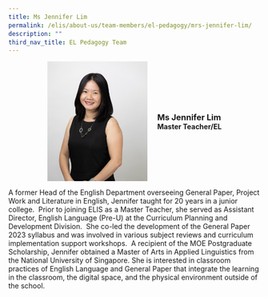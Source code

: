 ```yaml
---
title: Ms Jennifer Lim
permalink: /elis/about-us/team-members/el-pedagogy/mrs-jennifer-lim/
description: ""
third_nav_title: EL Pedagogy Team
---
```

<div class="flex">
	<div class="imgCrop">
		<img src="/images/Team%20Members/Jennifer_Use%20for%20website.jpg" class="m-0"></div>
		<div class="flex-col">
		<h3 class="m-0"><strong>Ms Jennifer Lim</strong></h3>
		<strong>Master Teacher/EL</strong>
	</div>
	</div>

<style>
	.m-0 {
		margin: 0 !important;
	}
	.flex {
		display: flex;
		justify-content: center;
		align-items: center; 
		gap: 20px;
		flex-wrap: wrap;
	}
.imgCrop {
    width: 200px !important;
    aspect-ratio: 5/6;
	overflow: hidden;
}
	.flex-col {
		display: flex;
		flex-direction: column;
	}
</style>

		 
A former Head of the English Department overseeing General Paper, Project Work and Literature in English, Jennifer taught for 20 years in a junior college.&nbsp; Prior to joining ELIS as a Master Teacher, she served as Assistant Director, English Language (Pre-U) at the Curriculum Planning and Development Division.&nbsp; She co-led the development of the General Paper 2023 syllabus and was involved in various subject reviews and curriculum implementation support workshops. &nbsp;A recipient of the MOE Postgraduate Scholarship, Jennifer obtained a Master of Arts in Applied Linguistics from the National University of Singapore. She is interested in classroom practices of English Language and General Paper that integrate the learning in the classroom, the digital space, and the physical environment outside of the school.